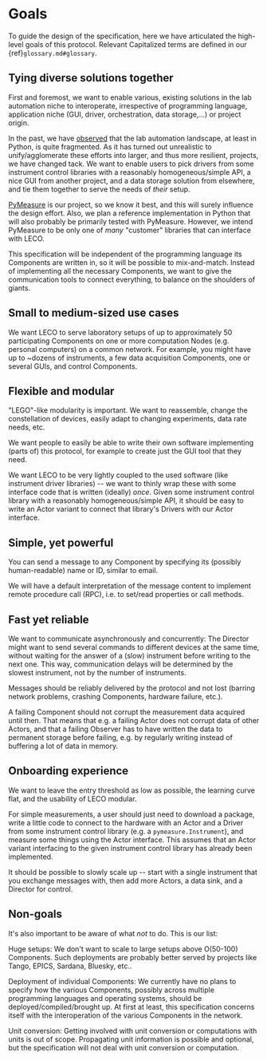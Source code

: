# Goals

To guide the design of the specification, here we have articulated the high-level goals of this protocol. Relevant Capitalized terms are defined in our {ref}`glossary.md#glossary`.

## Tying diverse solutions together

First and foremost, we want to enable various, existing solutions in the lab automation niche to interoperate, irrespective of programming language, application niche (GUI, driver, orchestration, data storage,...) or project origin.

In the past, we have [observed](https://github.com/pymeasure/python-lab-automation-landscape) that the lab automation landscape, at least in Python, is quite fragmented.
As it has turned out unrealistic to unify/agglomerate these efforts into larger, and thus more resilient, projects, we have changed tack.
We want to enable users to pick drivers from some instrument control libraries with a reasonably homogeneous/simple API, a nice GUI from another project, and a data storage solution from elsewhere, and tie them together to serve the needs of _their_ setup.

[PyMeasure](https://pymeasure.readthedocs.io) is our project, so we know it best, and this will surely influence the design effort.
Also, we plan a reference implementation in Python that will also probably be primarily tested with PyMeasure.
However, we intend PyMeasure to be only one of _many_ "customer" libraries that can interface with LECO.

This specification will be independent of the programming language its Components are written in, so it will be possible to mix-and-match.
Instead of implementing all the necessary Components, we want to give the communication tools to connect everything, to balance on the shoulders of giants.

## Small to medium-sized use cases

We want LECO to serve laboratory setups of up to approximately 50 participating Components on one or more computation Nodes (e.g. personal computers) on a common network.
For example, you might have up to ~dozens of instruments, a few data acquisition Components, one or several GUIs, and control Components.

## Flexible and modular

"LEGO"-like modularity is important. We want to reassemble, change the constellation of devices, easily adapt to changing experiments, data rate needs, etc.

We want people to easily be able to write their own software implementing (parts of) this protocol, for example to create just the GUI tool that they need.

We want LECO to be very lightly coupled to the used software (like instrument driver libraries) -- we want to thinly wrap these with some interface code that is written (ideally) _once_.
Given some instrument control library with a reasonably homogeneous/simple API, it should be easy to write an Actor variant to connect that library's Drivers with our Actor interface.

## Simple, yet powerful

You can send a message to any Component by specifying its (possibly human-readable) name or ID, similar to email.

We will have a default interpretation of the message content to implement remote procedure call (RPC), i.e. to set/read properties or call methods.

## Fast yet reliable

We want to communicate asynchronously and concurrently: The Director might want to send several commands to different devices at the same time, without waiting for the answer of a (slow) instrument before writing to the next one.
This way, communication delays will be determined by the slowest instrument, not by the number of instruments.

Messages should be reliably delivered by the protocol and not lost (barring network problems, crashing Components, hardware failure, etc.).

A failing Component should not corrupt the measurement data acquired until then.
That means that e.g. a failing Actor does not corrupt data of other Actors, and that a failing Observer has to have written the data to permanent storage before failing, e.g. by regularly writing instead of buffering a lot of data in memory.

## Onboarding experience

We want to leave the entry threshold as low as possible, the learning curve flat, and the usability of LECO modular.

For simple measurements, a user should just need to download a package, write a little code to connect to the hardware with an Actor and a Driver from some instrument control library (e.g. a `pymeasure.Instrument`), and measure some things using the Actor interface.
This assumes that an Actor variant interfacing to the given instrument control library has already been implemented.

It should be possible to slowly scale up -- start with a single instrument that you exchange messages with, then add more Actors, a data sink, and a Director for control.

## Non-goals

It's also important to be aware of what _not_ to do.
This is our list:

Huge setups: We don't want to scale to large setups above O(50-100) Components.
Such deployments are probably better served by projects like Tango, EPICS, Sardana, Bluesky, etc..

Deployment of individual Components: We currently have no plans to specify how the various Components, possibly across multiple programming languages and operating systems, should be deployed/compiled/brought up. At first at least, this specification concerns itself with the interoperation of the various Components in the network.

Unit conversion: Getting involved with unit conversion or computations with units is out of scope.
Propagating unit information is possible and optional, but the specification will not deal with unit conversion or computation.
